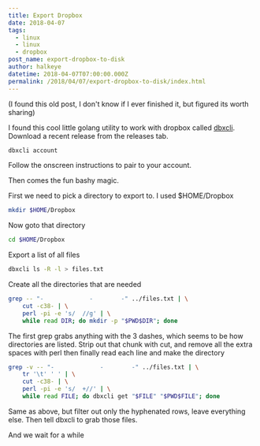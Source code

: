 ```yaml
---
title: Export Dropbox
date: 2018-04-07
tags:
  - linux
  - linux
  - dropbox
post_name: export-dropbox-to-disk
author: halkeye
datetime: 2018-04-07T07:00:00.000Z
permalink: /2018/04/07/export-dropbox-to-disk/index.html
---
```

(I found this old post, I don't know if I ever finished it, but figured its worth sharing)

I found this cool little golang utility to work with dropbox called [dbxcli](https://github.com/dropbox/dbxcli). Download a recent release from the releases tab.

```bash
dbxcli account
```

Follow the onscreen instructions to pair to your account.

Then comes the fun bashy magic.

First we need to pick a directory to export to. I used $HOME/Dropbox

```bash
mkdir $HOME/Dropbox
```

Now goto that directory

```bash
cd $HOME/Dropbox
```

Export a list of all files

```bash
dbxcli ls -R -l > files.txt
```

Create all the directories that are needed

```bash
grep -- "-             -        -" ../files.txt | \
	cut -c38- | \
	perl -pi -e 's/  //g' | \
	while read DIR; do mkdir -p "$PWD$DIR"; done
```

The first grep grabs anything with the 3 dashes, which seems to be how directories are listed. Strip out that chunk with cut, and remove all the extra spaces with perl then finally read each line and make the directory

```bash
grep -v -- "-             -        -" ../files.txt | \
	tr '\t' ' ' | \
	cut -c38- | \
	perl -pi -e 's/  +//' | \
	while read FILE; do dbxcli get "$FILE" "$PWD$FILE"; done
```

Same as above, but filter out only the hyphenated rows, leave everything else. Then tell dbxcli to grab those files.

And we wait for a while
